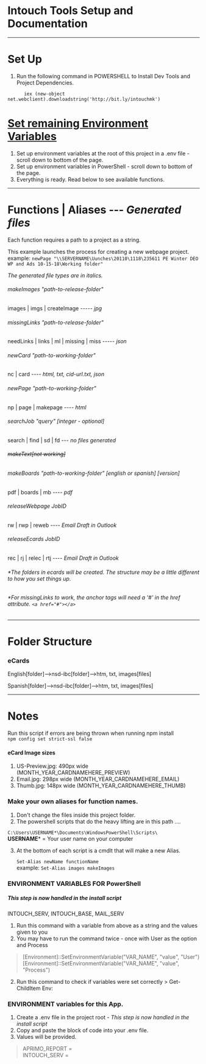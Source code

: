 


# Intouch Tools Setup and Documentation
***
# Set Up
<!-- 1. Install Scoop https://scoop.sh/ - Inside Powershell run this command to install scoop

      `iex (new-object net.webclient).downloadstring('https://get.scoop.sh')` -->
<!-- 2.  Map the networked intouch folder to your computer `\\SERVERNAME\US_CS_Web\InTouch`   
    Call this new mapped drive "`Z`".   
    https://support.microsoft.com/en-us/help/4026635/windows-map-a-network-drive -->
1.  Run the following command in POWERSHELL to Install Dev Tools and Project Dependencies.

```
      iex (new-object net.webclient).downloadstring('http://bit.ly/intouchmk')
```

<!--
# Install Dev Tools
1. Copy and execute this command in Powershell

```
      Scoop install git; Scoop install cygwin; Scoop bucket add extras; Scoop install atom; Scoop install nodejs; git clone https://github.com/plovemk/Intouch.git
```
2. Create a .npmrc file in the root directory of Intouch and put the next two lines of code in there to set ENV variables.

  \**This will skip puppeteer from downloading chromium. The version of chromium in Puppeteer is incompatible with windows. A working version of Chromium will be installed separately in a node package.*


        puppeteer_skip_chromium_download=true    
        PUPPETEER_CHROMIUM_REVISION=1.0.2

# Install Dependencies

      npm run getAlias; nad; nr pshell; npm install -g concurrently; nr setup

#### Steps 1 - 5 are the same as the line above.
1. Install Alias (skip this if you don't want this.) https://www.npmjs.com/package/@gkalpak/aliases   
`npm run getAlias`   
    ###### After Alias is installed:    
    Run `halp` for a list of all available aliases. Run `halp <category>` for a list of available aliases for a particular category (e.g. git, node, misc).

2.  Install dependencies   
  `npm install` or if you did step 2 `nad` -->

<!-- 3. Load the powershell files into the powershell directory.    
  `npm run pshell`  
  If you did step 2   `nr pshell`    


4. Install concurrently `npm install -g concurrently`
5. Run the Script to setup global dependencies and Scoop packages

      `nr setup`  -->

# [Set remaining Environment Variables](#env)
1. Set up environment variables at the root of this project in a .env file - scroll down to bottom of the page.
2. Set up environment variables in PowerShell - scroll down to bottom of the page.
3. Everything is ready. Read below to see available functions.


***
# Functions  | Aliases --- *Generated files*

Each function requires a path to a project as a string.

This example launches the process for creating a new webpage project.  
example: `newPage "\\SERVERNAME\Uunches\20110\1118\235611 PE Winter DEO WP and Ads 10-15-18\Working folder"`

*The generated file types are in italics.*
###### makeImages "path-to-release-folder"   
 images | imgs | createImage ----- *jpg*

###### missingLinks "path-to-release-folder"   
 needLinks | links | ml | missing | miss ----- *json*

###### newCard "path-to-working-folder"   
 nc | card ---- *html,* *txt,* *cid-url.txt,* *json*

###### newPage "path-to-working-folder"   
 np | page | makepage ---- *html*

###### searchJob "query" [integer - *optional*]
search | find | sd | fd --- *no files generated*

###### ~~makeText[not working]~~

###### makeBoards "path-to-working-folder" [english or spanish] [version]
  pdf | boards | mb ---- *pdf*

###### releaseWebpage JobID
rw | rwp | reweb ---- *Email Draft in Outlook*

###### releaseEcards JobID
rec | rj | relec | rtj ---- *Email Draft in Outlook*

###### *The folders in ecards  will be created. The structure may be a little different to how you set things up.
###### *For missingLinks to work, the anchor tags will need a '#' in the href attribute. `<a href="#"></a>`

***

# Folder Structure
### eCards
English[folder]-->nsd-ibc[folder]-->htm, txt, images[files]

Spanish[folder]-->nsd-ibc[folder]-->htm, txt, images[files]
***

# Notes
Run this script if errors are being thrown when running npm install    
 `npm config set strict-ssl false`   


#### eCard Image sizes
1.  US-Preview.jpg:  490px wide (MONTH_YEAR_CARDNAMEHERE_PREVIEW)
2.  Email.jpg:   298px wide (MONTH_YEAR_CARDNAMEHERE_EMAIL)
3.  Thumb.jpg:   148px wide (MONTH_YEAR_CARDNAMEHERE_THUMB)

### Make your own aliases for function names.
1. Don't change the files inside this project folder.
2. The powershell scripts that do the heavy lifting are in this path ....

 `C:\Users\USERNAME*\Documents\WindowsPowerShell\Scripts\`  
  **USERNAME**\* = Your user name on your computer

3. At the bottom of each script is a cmdlt that will make a new Alias.

    `Set-Alias newName functionName`  
    example: `Set-Alias images makeImages`   

### ENVIRONMENT VARIABLES FOR PowerShell<a name="env"></a>
##### *This step is now handled in the install script*
INTOUCH_SERV, INTOUCH_BASE, MAIL_SERV
  1. Run this command with a variable from above as a string and the values given to you
  2. You may have to run the command twice - once with User as the option and Process
  > [Environment]::SetEnvironmentVariable("VAR_NAME", "value", "User")
  > [Environment]::SetEnvironmentVariable("VAR_NAME", "value", "Process")

  2. Run this command to check if variables were set correctly
    > Get-ChildItem Env:

### ENVIRONMENT variables for this App.
  1. Create a .env file in the project root - *This step is now handled in the install script*
  2.  Copy and paste the block of code into your .env file.
  3. Values will be provided.

>  APRIMO_REPORT =  
>  INTOUCH_SERV =
